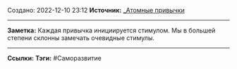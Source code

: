 Создано: 2022-12-10 23:12
**Источник:** [_Атомные привычки](_Атомные%20привычки.md)
***
**Заметка:**  Каждая привычка инициируется стимулом. Мы в большей степени склонны замечать очевидные стимулы.
***
**Ссылки:** 
**Тэги:** #Саморазвитие 


